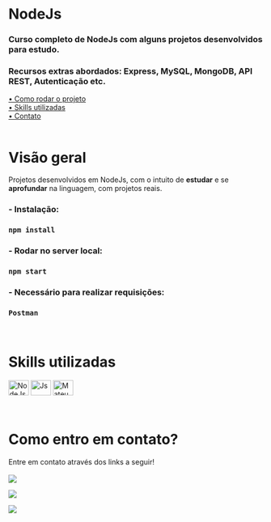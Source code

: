 # NodeJs

### Curso completo de NodeJs com alguns projetos desenvolvidos para estudo.

### Recursos extras abordados: Express, MySQL, MongoDB, API REST, Autenticação etc.

[• Como rodar o projeto](#start)<br>
[• Skills utilizadas](#leng)<br>
[• Contato](#contato)<br>
<br>

# Visão geral

Projetos desenvolvidos em NodeJs, com o intuito de **estudar** e se **aprofundar** na linguagem, com projetos reais.
<br>

<p id="start"></p>

### - Instalação:

### `npm install`

### - Rodar no server local:

### `npm start`

### - Necessário para realizar requisições:

### `Postman`

<br>

<p id="leng"></p>

# Skills utilizadas

<p>
  <img align="center" alt="NodeJs" height="30" width="40" title="NodeJs" src="https://cdn.jsdelivr.net/gh/devicons/devicon/icons/nodejs/nodejs-original.svg">
  <img align="center" alt="Js" height="30" width="40" src="https://cdn.jsdelivr.net/gh/devicons/devicon/icons/javascript/javascript-original.svg">
  <img align="center" alt="Mateus-Js" height="30" width="40" src="https://cdn.jsdelivr.net/gh/devicons/devicon/icons/typescript/typescript-original.svg">
</p>
<br>

<p id="contato"></p>

# Como entro em contato?

Entre em contato através dos links a seguir!
<br>
<br>
<a href="https://www.linkedin.com/in/mateusalvesds/" target="_blank"><img src="https://img.shields.io/badge/-LinkedIn-%230077B5?style=for-the-badge&logo=linkedin&logoColor=white" target="_blank"></a>

<a href = "mailto:contatomateusalves@hotmail.com"><img src="https://img.shields.io/badge/Microsoft_Outlook-0078D4?style=for-the-badge&logo=microsoft-outlook&logoColor=white" target="_blank"></a>

<a href="https://api.whatsapp.com/send?phone=+5511966616365" target="_blank"><img src="https://img.shields.io/badge/WhatsApp-25D366?style=for-the-badge&logo=whatsapp&logoColor=white" target="_blank"></a>

</p>
<br>
<br>
<br>
